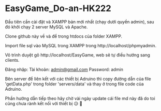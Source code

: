 # EasyGame_Do-an-HK222

Đầu tiên cần cài đặt và XAMPP bản mới nhất (chạy dưới quyền admin), sau đó khởi chạy 2 server MySQL và Apache.

Clone github này về và để trong htdocs của folder XAMPP.

Import file sql vào MySQL trong XAMPP trong http://localhost/phpmyadmin.

Vô trình duyệt gõ http://localhost/EasyGame, web sẽ tự điều hướng sang clients.

Đăng nhập: 
  Tài khoản: admin@gmail.com 
  Password: admin


Bên server để liên kết với các thiết bị Adruino thì copy đường dẫn của file 'getData.php' trong folder 'servers/data' và thay ở trong file code của Adruino.

Phần hướng dẫn tiếp theo hãy chờ vài ngày update cái file md này đã do toi cũng chưa rành kết nối với thiết bị :disappointed_relieved: 🤡
